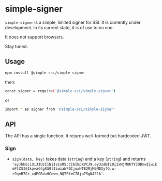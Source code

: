# simple-signer

`simple-signer` is a simple, limited signer for SSI. It is currently under development. In its current state, it is of use to no one.

It does not support browsers.

Stay tuned.

## Usage

```bash
npm install @simple-ssi/simple-signer
```

then:

```bash
const signer = require('@simple-ssi/simple-signer')
```

or

```bash
import * as signer from '@simple-ssi/simple-signer'
```

## API

The API has a single function. It returns well-formed but hardcoded JWT.

### Sign 

- `sign(data, key)` takes data (`string`) and a key (`string`) and returns `'eyJhbGciOiJIUzI1NiIsInR5cCI6IkpXVCJ9.eyJzdWIiOiIxMjM0NTY3ODkwIiwibmFtZSI6IkpvaG4gRG9lIiwiaWF0IjoxNTE2MjM5MDIyfQ.w-r9qmB7Gr_x4EGRdaHCdwn_NQTPfmC78jo7SgNAE1k'`.
